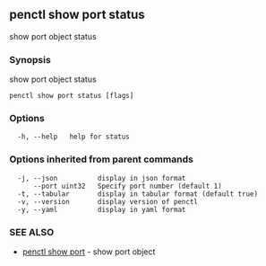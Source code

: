 ## penctl show port status

show port object status

### Synopsis


show port object status

```
penctl show port status [flags]
```

### Options

```
  -h, --help   help for status
```

### Options inherited from parent commands

```
  -j, --json          display in json format
      --port uint32   Specify port number (default 1)
  -t, --tabular       display in tabular format (default true)
  -v, --version       display version of penctl
  -y, --yaml          display in yaml format
```

### SEE ALSO
* [penctl show port](penctl_show_port.md)	 - show port object

